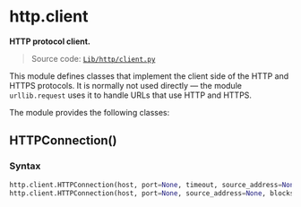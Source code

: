 # http.client

**HTTP protocol client.**

> Source code: [`Lib/http/client.py`](https://github.com/python/cpython/tree/3.11/Lib/http/client.py)

This module defines classes that implement the client side of the HTTP and HTTPS protocols. It is normally not used directly — the module `urllib.request` uses it to handle URLs that use HTTP and HTTPS.

The module provides the following classes:

## HTTPConnection()

### Syntax
```python
http.client.HTTPConnection(host, port=None, timeout, source_address=None, blocksize=8192)
http.client.HTTPConnection(host, port=None, source_address=None, blocksize=8192)
```